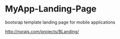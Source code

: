 # MyApp-Landing-Page

bootsrap template landing page for mobile applications

http://norajs.com/projects/BLanding/
